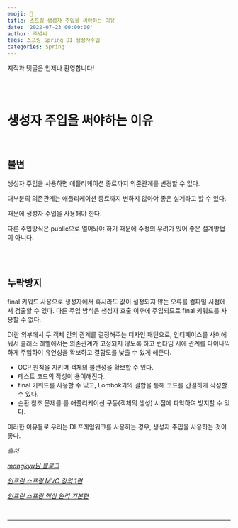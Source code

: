 ```yaml
---
emoji: 🔮
title: 스프링 생성자 주입을 써야하는 이유
date: '2022-07-23 00:00:00'
author: 주녘씨
tags: 스프링 Spring DI 생성자주입
categories: Spring
---
```


지적과 댓글은 언제나 환영합니다!

<br/><br/>

# 생성자 주입을 써야하는 이유

<br/>

## **불변**

생성자 주입을 사용하면 애플리케이션 종료까지 의존관계를 변경할 수 없다. 

대부분의 의존관계는 애플리케이션 종료까지 변하지 않아야 좋은 설계라고 할 수 있다.

때문에 생성자 주입을 사용해야 한다. 

다른 주입방식은 public으로 열어놔야 하기 때문에 수정의 우려가 있어 좋은 설계방법이 아니다.

<br/><br/>

## **누락방지**

final 키워드 사용으로 생성자에서 혹시라도 값이 설정되지 않는 오류를 컴파일 시점에서 검출할 수 있다. 다른 주입 방식은 생성자 호출 이후에 주입되므로 final 키워드를 사용할 수 없다.

DI란 외부에서 두 객체 간의 관계를 결정해주는 디자인 패턴으로, 인터페이스를 사이에 둬서 클래스 레벨에서는 의존관계가 고정되지 않도록 하고 런타임 시에 관계를 다이나믹하게 주입하여 유연성을 확보하고 결합도를 낮출 수 있게 해준다.

- OCP 원칙을 지키며 객체의 불변성을 확보할 수 있다.
- 테스트 코드의 작성이 용이해진다.
- final 키워드를 사용할 수 있고, Lombok과의 결합을 통해 코드를 간결하게 작성할 수 있다.
- 순환 참조 문제를 를 애플리케이션 구동(객체의 생성) 시점에 파악하여 방지할 수 있다.

이러한 이유들로 우리는 DI 프레임워크를 사용하는 경우, 생성자 주입을 사용하는 것이 좋다.


*출처*

*[mangkyu님 블로그](https://mangkyu.tistory.com/125)*

*[인프런 스프링 MVC 강의 1편](https://www.inflearn.com/course/%EC%8A%A4%ED%94%84%EB%A7%81-mvc-1#)*

*[인프런 스프링 핵심 원리 기본편](https://www.inflearn.com/course/%EC%8A%A4%ED%94%84%EB%A7%81-%ED%95%B5%EC%8B%AC-%EC%9B%90%EB%A6%AC-%EA%B8%B0%EB%B3%B8%ED%8E%B8/)*

<br/>

---


```toc

```